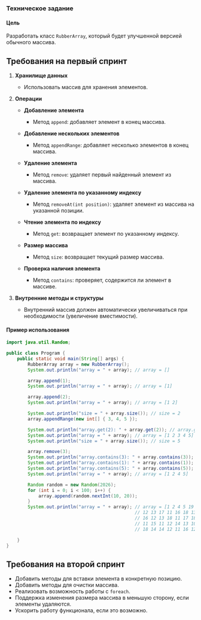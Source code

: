 ### Техническое задание

#### Цель
Разработать класс `RubberArray`, который будет улучшенной версией обычного массива.

## Требования на первый спринт

1. **Хранилище данных**
   - Использовать массив для хранения элементов.

2. **Операции**

   - **Добавление элемента**
     - Метод `append`: добавляет элемент в конец массива.
   
   - **Добавление нескольких элементов**
     - Метод `appendRange`: добавляет несколько элементов в конец массива.
   
   - **Удаление элемента**
     - Метод `remove`: удаляет первый найденный элемент из массива.
  
   - **Удаление элемента по указанному индексу**
     - Метод `removeAt(int position)`: удаляет элемент из массива на указанной позиции.
   
   - **Чтение элемента по индексу**
     - Метод `get`: возвращает элемент по указанному индексу.
   
   - **Размер массива**
     - Метод `size`: возвращает текущий размер массива.
   
   - **Проверка наличия элемента**
     - Метод `contains`: проверяет, содержится ли элемент в массиве.

3. **Внутренние методы и структуры**
   - Внутренний массив должен автоматически увеличиваться при необходимости (увеличение вместимости).

#### Пример использования

```java
import java.util.Random;

public class Program {
    public static void main(String[] args) {
        RubberArray array = new RubberArray();
        System.out.println("array = " + array); // array = []

        array.append(1);
        System.out.println("array = " + array); // array = [1]

        array.append(2);
        System.out.println("array = " + array); // array = [1 2]

        System.out.println("size = " + array.size()); // size = 2
        array.appendRange(new int[] { 3, 4, 5 });

        System.out.println("array.get(2): " + array.get(2)); // array.get(2): 3
        System.out.println("array = " + array); // array = [1 2 3 4 5]
        System.out.println("size = " + array.size()); // size = 5

        array.remove(3);
        System.out.println("array.contains(3): " + array.contains(3)); // array.contains(3): false
        System.out.println("array.contains(1): " + array.contains(1)); // array.contains(1): true
        System.out.println("array.contains(5): " + array.contains(5)); // array.contains(5): true
        System.out.println("array = " + array); // array = [1 2 4 5]

        Random random = new Random(2026);
        for (int i = 0; i < 100; i++) {
            array.append(random.nextInt(10, 20));
        }
        System.out.println("array = " + array); // array = [1 2 4 5 19 10 17 10 19 18 13 16 14 18 19 19 11 10 14 14 10
                                                // 12 13 17 11 16 18 13 13 10 15 14 10 15 16 10 14 14 11 10 18 17 15 12
                                                // 16 12 13 18 11 17 18 16 11 17 17 16 18 19 14 15 10 18 17 11 18 13 13
                                                // 11 15 11 12 14 13 10 17 16 14 14 19 19 15 14 10 11 15 10 19 14 12 11
                                                // 18 14 14 12 11 16 12 11 14 15 13 15 14 11]

    }
}

```

## Требования на второй спринт
- Добавить методы для вставки элемента в конкретную позицию.
- Добавить методы для очистки массива.
- Реализовать возможность работы с `foreach`.
- Поддержка изменения размера массива в меньшую сторону, если элементы удаляются.
- Ускорить работу функционала, если это возможно.